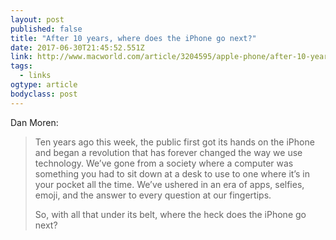 ```yaml
---
layout: post 
published: false 
title: "After 10 years, where does the iPhone go next?" 
date: 2017-06-30T21:45:52.551Z 
link: http://www.macworld.com/article/3204595/apple-phone/after-10-years-where-does-the-iphone-go-next.html 
tags:
  - links
ogtype: article 
bodyclass: post 
---
```


Dan Moren:

> Ten years ago this week, the public first got its hands on the iPhone and began a revolution that has forever changed the way we use technology. We’ve gone from a society where a computer was something you had to sit down at a desk to use to one where it’s in your pocket all the time. We’ve ushered in an era of apps, selfies, emoji, and the answer to every question at our fingertips.
> 
> So, with all that under its belt, where the heck does the iPhone go next?